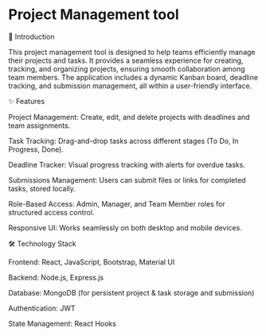 # Project Management tool
📌 Introduction

This project management tool is designed to help teams efficiently manage their projects and tasks. It provides a seamless experience for creating, tracking, and organizing projects, ensuring smooth collaboration among team members. The application includes a dynamic Kanban board, deadline tracking, and submission management, all within a user-friendly interface.

✨ Features

Project Management: Create, edit, and delete projects with deadlines and team assignments.

Task Tracking: Drag-and-drop tasks across different stages (To Do, In Progress, Done).

Deadline Tracker: Visual progress tracking with alerts for overdue tasks.

Submissions Management: Users can submit files or links for completed tasks, stored locally.

Role-Based Access: Admin, Manager, and Team Member roles for structured access control.

Responsive UI: Works seamlessly on both desktop and mobile devices.

🛠️ Technology Stack

Frontend: React, JavaScript, Bootstrap, Material UI

Backend: Node.js, Express.js

Database: MongoDB (for persistent project & task storage and submission) 

Authentication: JWT

State Management: React Hooks



